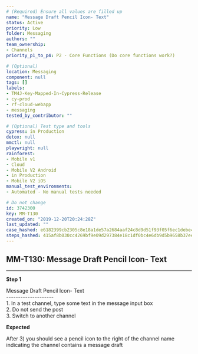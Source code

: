 ```yaml
---
# (Required) Ensure all values are filled up
name: "Message Draft Pencil Icon- Text"
status: Active
priority: Low
folder: Messaging
authors: ""
team_ownership: 
- Channels
priority_p1_to_p4: P2 - Core Functions (Do core functions work?)

# (Optional)
location: Messaging
component: null
tags: []
labels: 
- TM4J-Key-Mapped-In-Cypress-Release
- cy-prod
- rf-cloud-webapp
- messaging
tested_by_contributor: ""

# (Optional) Test type and tools
cypress: in Production
detox: null
mmctl: null
playwright: null
rainforest: 
- Mobile v1
- Cloud
- Mobile V2 Android
- in Production
- Mobile V2 iOS
manual_test_environments:
- Automated - No manual tests needed

# Do not change
id: 3742300
key: MM-T130
created_on: "2019-12-20T20:24:28Z"
last_updated: ""
case_hashed: e6182399cb2305c8e18a1de57a2684aaf24c8d9d51f93f05f6ec1debe47a4a12f56b2a645136131e6cdb451d3f59ab8d
steps_hashed: 415af8b030cc4269bf9e09d297384e18c1df0bc4e6db9d5b9658b37ee5f4512baf802dd0f654644cd96f67b46c28cad5
---
```


<!-- (Auto-generated) Based on frontmatter's "key" and "name" -->

## MM-T130: Message Draft Pencil Icon- Text

---

**Step 1**

Message Draft Pencil Icon- Text\
\--------------------\
1\. In a test channel, type some text in the message input box\
2\. Do not send the post\
3\. Switch to another channel

**Expected**

After 3) you should see a pencil icon to the right of the channel name indicating the channel contains a message draft
